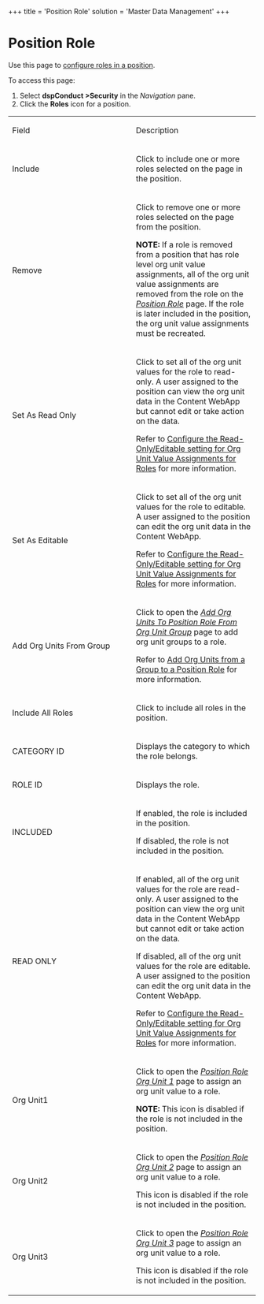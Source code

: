 +++
title = 'Position Role'
solution = 'Master Data Management'
+++

# Position Role

<div class="use">

Use this page to [configure roles in a
position](../Use_Cases/Configure_Roles_in_a_Position.htm).

</div>

To access this page:

1.  Select <span style="font-weight: bold;">dspConduct
    \></span>**Security** in the *Navigation* pane.
2.  Click the **Roles** icon for a position.

<table>
<colgroup>
<col style="width: 50%" />
<col style="width: 50%" />
</colgroup>
<tbody>
<tr class="odd">
<td><p>Field</p></td>
<td><p>Description</p></td>
</tr>
<tr class="even">
<td><p>Include</p></td>
<td><p>Click to include one or more roles selected on the page in the position.</p></td>
</tr>
<tr class="odd">
<td><p>Remove</p></td>
<td><p>Click to remove one or more roles selected on the page from the position.</p>
<p><strong>NOTE:</strong> If a role is removed from a position that has role level org unit value assignments, all of the org unit value assignments are removed from the role on the <em><a href="Position_Role.htm">Position Role</a></em> page. If the role is later included in the position, the org unit value assignments must be recreated.</p></td>
</tr>
<tr class="even">
<td><p>Set As Read Only</p></td>
<td><p>Click to set all of the org unit values for the role to read-only. A user assigned to the position can view the org unit data in the Content WebApp but cannot edit or take action on the data.</p>
<p>Refer to <a href="../Use_Cases/Set_a_Roles_Org_Unit_Value_Assignments.htm#Configure_the_Read_Only_Editable_setting_for_Org_Unit_Value_Assignments_for_Roles">Configure the Read-Only/Editable setting for Org Unit Value Assignments for Roles</a> for more information.</p></td>
</tr>
<tr class="odd">
<td><p>Set As Editable</p></td>
<td><p>Click to set all of the org unit values for the role to editable. A user assigned to the position can edit the org unit data in the Content WebApp.</p>
<p>Refer to <a href="../Use_Cases/Set_a_Roles_Org_Unit_Value_Assignments.htm#Configure_the_Read_Only_Editable_setting_for_Org_Unit_Value_Assignments_for_Roles">Configure the Read-Only/Editable setting for Org Unit Value Assignments for Roles</a> for more information.</p></td>
</tr>
<tr class="even">
<td><p>Add Org Units From Group</p></td>
<td><p>Click to open the <em><a href="Add_Org_Units_to_Position_Role_from_Org_Unit_Group.htm">Add Org Units To Position Role From Org Unit Group</a></em> page to add org unit groups to a role.</p>
<p>Refer to <a href="../Use_Cases/Add_Org_Units_from_a_Group_to_Roles.htm#Add_Org_Units_from_a_Group_to_a_Position_Role">Add Org Units from a Group to a Position Role</a> for more information.</p></td>
</tr>
<tr class="odd">
<td><p>Include All Roles</p></td>
<td><p>Click to include all roles in the position.</p></td>
</tr>
<tr class="even">
<td><p>CATEGORY ID</p></td>
<td><p>Displays the category to which the role belongs.</p></td>
</tr>
<tr class="odd">
<td><p>ROLE ID</p></td>
<td><p>Displays the role.</p></td>
</tr>
<tr class="even">
<td><p>INCLUDED</p></td>
<td><p>If enabled, the role is included in the position.</p>
<p>If disabled, the role is not included in the position.</p></td>
</tr>
<tr class="odd">
<td><p>READ ONLY</p></td>
<td><p>If enabled, all of the org unit values for the role are read-only. A user assigned to the position can view the org unit data in the Content WebApp but cannot edit or take action on the data.</p>
<p>If disabled, all of the org unit values for the role are editable. A user assigned to the position can edit the org unit data in the Content WebApp.</p>
<p>Refer to <a href="../Use_Cases/Set_a_Roles_Org_Unit_Value_Assignments.htm#Configure_the_Read_Only_Editable_setting_for_Org_Unit_Value_Assignments_for_Roles">Configure the Read-Only/Editable setting for Org Unit Value Assignments for Roles</a> for more information.</p></td>
</tr>
<tr class="even">
<td><p>Org Unit1</p></td>
<td><p>Click to open the <em><a href="Position_Role_Org_Unit_1.htm">Position Role Org Unit 1</a></em> page to assign an org unit value to a role.</p>
<p><strong>NOTE:</strong> This icon is disabled if the role is not included in the position.</p></td>
</tr>
<tr class="odd">
<td><p>Org Unit2</p></td>
<td><p>Click to open the <em><a href="Position_Role_Org_Unit_2.htm">Position Role Org Unit 2</a></em> page to assign an org unit value to a role.</p>
<p>This icon is disabled if the role is not included in the position.</p></td>
</tr>
<tr class="even">
<td><p>Org Unit3</p></td>
<td><p>Click to open the <em><a href="Position_Role_Org_Unit_3.htm">Position Role Org Unit 3</a></em> page to assign an org unit value to a role.</p>
<p>This icon is disabled if the role is not included in the position.</p></td>
</tr>
</tbody>
</table>

